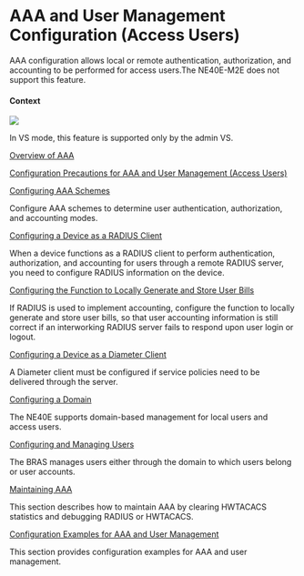 AAA and User Management Configuration (Access Users)
====================================================

AAA configuration allows local or remote authentication, authorization, and accounting to be performed for access users.The NE40E-M2E does not support this feature.

#### Context

![](../../../../public_sys-resources/note_3.0-en-us.png) 

In VS mode, this feature is supported only by the admin VS.



[Overview of AAA](../../../../software/nev8r10_vrpv8r16/user/ne/dc_ne_aaa_cfg_0036.html)



[Configuration Precautions for AAA and User Management (Access Users)](../../../../software/nev8r10_vrpv8r16/user/spec/AAA_and_User_Management_limitation.html)



[Configuring AAA Schemes](../../../../software/nev8r10_vrpv8r16/user/ne/dc_ne_aaa_cfg_0515.html)

Configure AAA schemes to determine user authentication, authorization, and accounting modes.

[Configuring a Device as a RADIUS Client](../../../../software/nev8r10_vrpv8r16/user/ne/dc_ne_aaa_cfg_0600.html)

When a device functions as a RADIUS client to perform authentication, authorization, and accounting for users through a remote RADIUS server, you need to configure RADIUS information on the device.

[Configuring the Function to Locally Generate and Store User Bills](../../../../software/nev8r10_vrpv8r16/user/ne/dc_ne_aaa_cfg_09002.html)

If RADIUS is used to implement accounting, configure the function to locally generate and store user bills, so that user accounting information is still correct if an interworking RADIUS server fails to respond upon user login or logout.

[Configuring a Device as a Diameter Client](../../../../software/nev8r10_vrpv8r16/user/ne/dc_ne_aaa_cfg_0050.html)

A Diameter client must be configured if service policies need to be delivered through the server.

[Configuring a Domain](../../../../software/nev8r10_vrpv8r16/user/ne/dc_ne_aaa_cfg_0111.html)

The NE40E supports domain-based management for local users and access users.

[Configuring and Managing Users](../../../../software/nev8r10_vrpv8r16/user/ne/dc_ne_aaa_cfg_0270.html)

The BRAS manages users either through the domain to which users belong or user accounts.

[Maintaining AAA](../../../../software/nev8r10_vrpv8r16/user/ne/dc_ne_aaa_cfg_0039.html)

This section describes how to maintain AAA by clearing HWTACACS statistics and debugging RADIUS or HWTACACS.

[Configuration Examples for AAA and User Management](../../../../software/nev8r10_vrpv8r16/user/ne/dc_ne_aaa_cfg_0057.html)

This section provides configuration examples for AAA and user management.